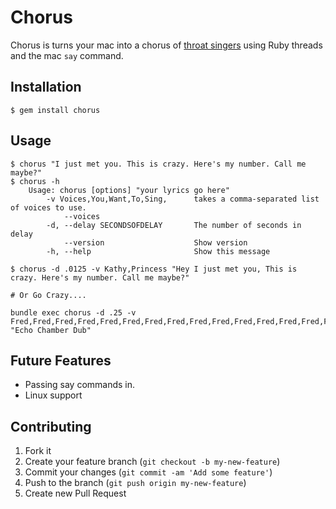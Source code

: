 # Chorus

Chorus is turns your mac into a chorus of [throat singers](http://www.youtube.com/watch?v=zwi6gF-0mP4) using Ruby threads and the mac `say` command.

## Installation

    $ gem install chorus

## Usage

	$ chorus "I just met you. This is crazy. Here's my number. Call me maybe?"
	$ chorus -h
		Usage: chorus [options] "your lyrics go here"
		    -v Voices,You,Want,To,Sing,      takes a comma-separated list of voices to use.
		        --voices
		    -d, --delay SECONDSOFDELAY       The number of seconds in delay
		        --version                    Show version
		    -h, --help                       Show this message

	$ chorus -d .0125 -v Kathy,Princess "Hey I just met you, This is crazy. Here's my number. Call me maybe?"

	# Or Go Crazy....

	bundle exec chorus -d .25 -v Fred,Fred,Fred,Fred,Fred,Fred,Fred,Fred,Fred,Fred,Fred,Fred,Fred,Fred,Fred,Fred,Fred,Fred "Echo Chamber Dub"

## Future Features

* Passing say commands in.
* Linux support

## Contributing

1. Fork it
2. Create your feature branch (`git checkout -b my-new-feature`)
3. Commit your changes (`git commit -am 'Add some feature'`)
4. Push to the branch (`git push origin my-new-feature`)
5. Create new Pull Request

